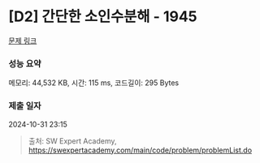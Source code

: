 # [D2] 간단한 소인수분해 - 1945 

[문제 링크](https://swexpertacademy.com/main/code/problem/problemDetail.do?contestProbId=AV5Pl0Q6ANQDFAUq) 

### 성능 요약

메모리: 44,532 KB, 시간: 115 ms, 코드길이: 295 Bytes

### 제출 일자

2024-10-31 23:15



> 출처: SW Expert Academy, https://swexpertacademy.com/main/code/problem/problemList.do